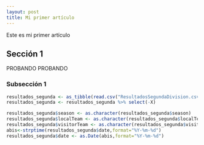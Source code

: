 ```yaml
---
layout: post
title: Mi primer artículo
---
```


Este es mi primer artículo

## Sección 1

PROBANDO PROBANDO

### Subsección 1

``` r
resultados_segunda <- as_tibble(read.csv("ResultadosSegundaDivision.csv"))
resultados_segunda <- resultados_segunda %>% select(-X)

resultados_segunda$season <- as.character(resultados_segunda$season)
resultados_segunda$localTeam <- as.character(resultados_segunda$localTeam)
resultados_segunda$visitorTeam <- as.character(resultados_segunda$visitorTeam)
abis<-strptime(resultados_segunda$date,format="%Y-%m-%d")
resultados_segunda$date <- as.Date(abis,format="%Y-%m-%d")
```
